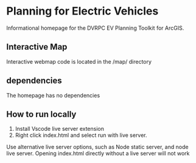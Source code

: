 # Planning for Electric Vehicles

Informational homepage for the DVRPC EV Planning Toolkit for ArcGIS.

## Interactive Map

Interactive webmap code is located in the /map/ directory

## dependencies

The homepage has no dependencies

## How to run locally

1. Install Vscode live server extension
2. Right click index.html and select run with live server.

Use alternative live server options, such as Node static server, and node live server. Opening index.html directly without a live server will not work
